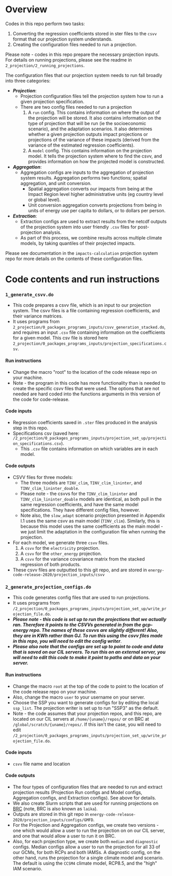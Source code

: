 # Overview 
Codes in this repo perform two tasks: 
1. Converting the regression coefficients stored in ster files to the `csvv` format that our projection system understands. 
2. Creating the configuration files needed to run a projection. 

Please note - codes in this repo prepare the necessary projection inputs. For details on running projections, please see the readme in `2_projection/2_running_projections`. 

The configuration files that our projection system needs to run fall broadly into three categories: 
  - ***Projection***: 
    - Projection configuration files tell the projection system how to run a given projection specification. 
    - There are two config files needed to run a projection
        1. A `run` config. This contains information on where the output of the projection will be stored. It also contains information on the type of projection that will be run (ie the socioeconomic scenario), and the adaptation scenarios. It also determines whether a given projection outputs impact projections or projections of the variance of these impacts (derived from the variance of the estimated regression coefficients).
        2. A `model` config. This contains information on the projection model. It tells the projection system where to find the csvv, and provides information on how the projected model is constructed. 
  - ***Aggregation***:
    - Aggregation configs are inputs to the aggregation of projection system results. Aggregation performs two functions; spatial aggregation, and unit conversion. 
      - Spatial aggregation converts our impacts from being at the Impact Region level higher administrative units (eg country level or global level).
      - Unit conversion aggregation converts projections from being in units of energy use per capita to dollars, or to dollars per person.
  - ***Extraction***:
    - Extraction configs are used to extract results from the netcdf outputs of the projection system into user friendly `.csv` files for post-projection analysis. 
    - As part of this process, we combine results across multiple climate models, by taking quantiles of their projected impacts. 

Please see documentation in the `impacts-calculation` projection system repo for more details on the contents of these configuration files.  

# Code contents and run instructions

### `1_generate_csvv.do`
- This code prepares a csvv file, which is an input to our projection system. The csvv files is a file containing regression coefficients, and their variance matrices.
- It uses programs from `2_projection/0_packages_programs_inputs/csvv_generation_stacked.do`, and requires an input `.csv` file containing information on the coefficients for a given model. This csv file is stored here `2_projection/0_packages_programs_inputs/projection_specifications.csv`. 

#### Run instructions
- Change the macro "root" to the location of the code release repo on your machine.
- Note - the program in this code has more functionality than is needed to create the specific csvv files that were used. The options that are not needed are hard coded into the functions arguments in this version of the code for code-release. 

#### Code inputs 
  - Regression coefficients saved in `.ster` files produced in the analysis step in this repo. 
  - Specifications csv (saved here: `/2_projection/0_packages_programs_inputs/projection_set_up/projection_specifications.csv`).
    - This `.csv` file contains information on which variables are in each model. 
#### Code outputs
- CSVV files for three models: 
  - The three models are `TINV_clim`, `TINV_clim_lininter`, and `TINV_clim_lininter_double`. 
  - Please note - the csvvs for the `TINV_clim_lininter` and `TINV_clim_lininter_double` models are identical, as both pull in the same regression coefficients, and have the same model specifications. They have different config files, however. 
  - Note also, the `slow_adapt` scenario projection presented in Appendix I.1 uses the same csvv as main model (`TINV_clim`). Similarly, this is because this model uses the same coefficients as the main model - we just limit the adaptation in the configuration file when running the projection.
- For each model, we generate three `csvv` files. 
  1. A `csvv` for the `electricity` projection.
  1. A `csvv` for the `other_energy` projection.
  1. A `csvv` for the variance covariance matrix from the stacked regression of both products. 
- These csvv files are outputted to this git repo, and are stored in `energy-code-release-2020/projection_inputs/csvv`

### `2_generate_projection_configs.do`
- This code generates config files that are used to run projections. 
- It uses programs from `/2_projection/0_packages_programs_inputs/projection_set_up/write_projection_file.do`. 
- ***Please note - this code is set up to run the projections that we actually ran. Therefore it points to the CSVVs generated in from the gcp-energy repo. The names of these csvvs are slightly different! Also, they are in KWh rather than GJ. To run this using the csvv files made in this repo, you will need to edit the config writer***. 
- ***Please also note that the configs are set up to point to code and data that is saved on our CIL servers. To run this on an external server, you will need to edit this code to make it point to paths and data on your server.***

#### Run instructions 
- Change the macro `root` at the top of the code to point to the location of the code release repo on your machine. 
- Also, change the macro `user` to your username on your server. 
- Choose the SSP you want to generate configs for by editing the local `ssp_list`. The projection writer is set up to run "SSP3" as the default. 
- Note - the code assumes that your projection repos, and this repo, are located on our CIL servers at `/home/{uname}/repos/` or on BRC at `/global/scratch/{uname}/repos/`. If this isn't the case, you will need to edit `/2_projection/0_packages_programs_inputs/projection_set_up/write_projection_file.do`.

#### Code inputs
- `csvv` file name and location

#### Code outputs
- The four types of configuration files that are needed to run and extract projection results (Projection Run configs and Model configs, Aggregation configs, and Extraction configs). See above for details.
- We also create Slurm scripts that are used for running projections on [BRC](https://research-it.berkeley.edu/programs/berkeley-research-computing) (note, BRC is also known as `laika`). 
- Outputs are stored in this git repo in `energy-code-release-2020/projection_inputs/configs/GMFD`.
- For the Projection and Aggregation configs, we create two versions - one which would allow a user to run the projection on on our CIL server, and one that would allow a user to run it on BRC. 
- Also, for each projection type, we create both `median` and `diagnostic` configs. Median configs allow a user to run the projection for all 33 of our GCMs, for both RCPs and both IAMSs. A diagnostic config, on the other hand, runs the projection for a single climate model and scenario. The default is using the `CCSM4` climate model, RCP8.5, and the "high" IAM scenario. 
